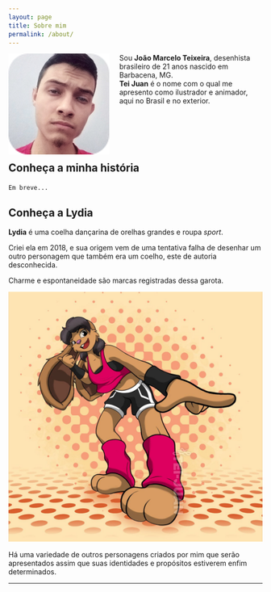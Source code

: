```yaml
---
layout: page
title: Sobre mim
permalink: /about/
---
```


<span style="display:block;margin:0px;margin-right:20px;padding:0px;float:left">![](/assets/img/selfie_tei.png)</span>
Sou **João Marcelo Teixeira**, desenhista brasileiro de 21 anos nascido em Barbacena, MG.  
**Tei Juan** é o nome com o qual me apresento como ilustrador e animador, aqui no Brasil e no exterior.  

<br>
<br>
<br>
<br>

## Conheça a minha história

`Em breve...`

## Conheça a Lydia


**Lydia** é uma coelha dançarina de orelhas grandes e roupa *sport*.  

Criei ela em 2018, e sua origem vem de uma tentativa falha de desenhar um outro personagem que também era um coelho, este de autoria desconhecida.  

Charme e espontaneidade são marcas registradas dessa garota.

![2023-01-27_tei-lydia-superstyle](/assets/img/2023-01-27_tei-lydia-superstyle.jpg)

Há uma variedade de outros personagens criados por mim que serão apresentados assim que suas identidades e propósitos estiverem enfim determinados.  


- - - - - - - - - - -